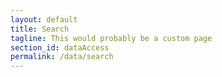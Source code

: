 ```yaml
---
layout: default
title: Search
tagline: This would probably be a custom page
section_id: dataAccess
permalink: /data/search
---
```


<div class="row" style="background: white; margin-top: 20px; margin-bottom: 60px">


  <!-- img src="/images/placeholder_for_js_lib.png" style="display: block; margin: auto;"/ -->
  <div id="search"></div>
</div>
  <script>
    'use strict';

const e = React.createElement;

class PublicSearch extends React.Component {

    render() {
     
  
      return e(
        ColBrowser.Search,
        { catalogueKey: '{{ site.react.datasetKey }}' , pathToTaxon: '{{ site.react.pathToTaxon }}' }
      );
    }
  }

const domContainer = document.querySelector('#search');
ReactDOM.render(e(PublicSearch), domContainer);
  </script>